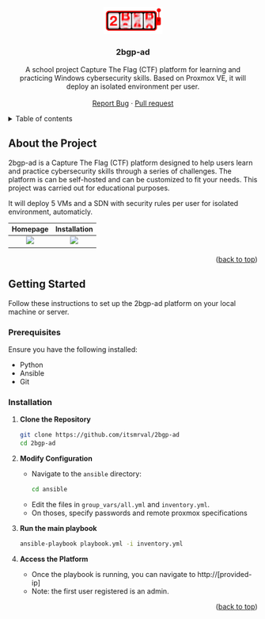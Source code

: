
<div id="readme-top" align="center">
  <a href="https://github.com/itsmrval/2bgp-ad">
    <img src="https://github.com/itsmrval/2bgp-ad/blob/main/frontend/src/assets/logo/logo.gif" alt="Logo" width="120">
  </a>

  <h3 align="center">2bgp-ad</h3>

  <p align="center">
    A school project Capture The Flag (CTF) platform for learning and practicing Windows cybersecurity skills. Based on Proxmox VE, it will deploy an isolated environment per user. 
    <br />
    <br />
    <a href="https://github.com/itsmrval/2bgp-ad/issues">Report Bug</a>
    ·
    <a href="https://github.com/itsmrval/2bgp-ad/pulls">Pull request</a>
  </p>
</div>


<details>
  <summary>Table of contents</summary>
  <ol>
    <li>
      <a href="#about-the-project">About the Project</a>
    </li>
    <li>
      <a href="#getting-started">Getting Started</a>
      <ul>
        <li><a href="#prerequisites">Prerequisites</a></li>
        <li><a href="#installation">Installation</a></li>
      </ul>
    </li>
  </ol>
</details>

## About the Project

2bgp-ad is a Capture The Flag (CTF) platform designed to help users learn and practice cybersecurity skills through a series of challenges. The platform is can be self-hosted and can be customized to fit your needs.
This project was carried out for educational purposes.

It will deploy 5 VMs and a SDN with security rules per user for isolated environment, automaticly.

Homepage             |  Installation
:-------------------------:|:-------------------------:
![](https://i.imgur.com/1PGLYmC.jpeg)  |  ![](https://i.imgur.com/v0G9vW0.png) 

<p align="right">(<a href="#readme-top">back to top</a>)</p>

## Getting Started

Follow these instructions to set up the 2bgp-ad platform on your local machine or server.

### Prerequisites

Ensure you have the following installed:

- Python
- Ansible
- Git

### Installation

1. **Clone the Repository**
   ```sh
   git clone https://github.com/itsmrval/2bgp-ad
   cd 2bgp-ad
   ```

2. **Modify Configuration**
   - Navigate to the `ansible` directory:
     ```sh
     cd ansible
     ```
   - Edit the files in `group_vars/all.yml` and `inventory.yml`.
   - On thoses, specify passwords and remote proxmox specifications

3. **Run the main playbook**
   
   ```sh
   ansible-playbook playbook.yml -i inventory.yml
   ```

7. **Access the Platform**
   - Once the playbook is running, you can navigate to http://[provided-ip]
   - Note: the first user registered is an admin.

<p align="right">(<a href="#readme-top">back to top</a>)</p>

